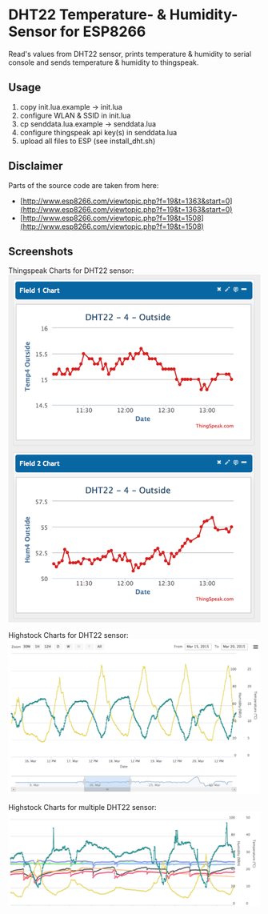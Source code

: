 DHT22 Temperature- & Humidity-Sensor for ESP8266
================================================

Read's values from DHT22 sensor, prints temperature & humidity to serial console and sends temperature & humidity to thingspeak.

Usage
-----

1. copy init.lua.example -> init.lua
1. configure WLAN & SSID in init.lua
1. cp senddata.lua.example -> senddata.lua
1. configure thingspeak api key(s) in senddata.lua
1. upload all files to ESP (see install_dht.sh)

Disclaimer
----------
Parts of the source code are taken from here:

* [http://www.esp8266.com/viewtopic.php?f=19&t=1363&start=0](http://www.esp8266.com/viewtopic.php?f=19&t=1363&start=0)
* [http://www.esp8266.com/viewtopic.php?f=19&t=1508](http://www.esp8266.com/viewtopic.php?f=19&t=1508)

Screenshots
-----------

Thingspeak Charts for DHT22 sensor: 
![Thingspeak Charts](ThingspeakDHT22Chart.png)

Highstock Charts for DHT22 sensor: 
![Highstock Charts](HighstockDHT22Chart.png)

Highstock Charts for multiple DHT22 sensor: 
![Highstock Charts](HighstockDHT22ChartMultipleSensors.png)

